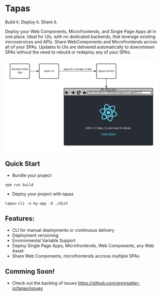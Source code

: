 # Tapas

Build it. Deploy it. Share it.

Deploy your Web Components, Microfrontends, and Single Page Apps all in one place. Ideal for UIs, with no dedicated backends, that leverage existing microservices and APIs. Share WebComponents and Microfrontends across all of your SPAs. Updates to UIs are delivered automatically to downstream SPAs without the need to rebuild or redeploy any of your SPAs.

![diagram of tapas](./tapas-highlevel-diagram.png "Tapas high-level diagram")

## Quick Start

- Bundle your project

```
npm run build
```

- Deploy your project with tapas

```
tapas-cli -n my-app -d ./dist
```

## Features:

- CLI for manual deployments or continuous delivery
- Deployment versioning
- Environmental Variable Support
- Deploy Single Page Apps, Microfrontends, Web Components, any Web Asset
- Share Web Components, microfrontends accross multiple SPAs

## Comming Soon!

- Check out the backlog of issues https://github.com/greymatter-io/tapas/issues
